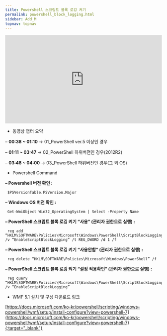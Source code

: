 ```yaml
---
title: Powershell 스크립트 블록 로깅 켜기
permalink: powershell_block_logging.html
sidebar: Add_M
topnav: topnav
---
```


<style>.embed-container { position: relative; padding-bottom: 56.25%; height: 0; overflow: hidden; max-width: 100%; } .embed-container iframe, .embed-container object, .embed-container embed { position: absolute; top: 0; left: 0; width: 100%; height: 100%; }</style><div class='embed-container'><iframe src='https://www.youtube.com/embed/zbNXf4B__68' frameborder='0' allowfullscreen></iframe></div>


- 동영상 챕터 요약

– **00:38 ~ 01:10** → 01_PowerShell ver.5 이상인 경우

– **01:11 ~ 03:47** → 02_PowerShell 하위버전인 경우(2012R2)

– **03:48 ~ 04:00** → 03_PowerShell 하위버전인 경우(그 외 OS)


- Powershell Command

**– Powershell 버전 확인 :**

     $PSVersionTable.PSVersion.Major

**– Windows OS 버전 확인 :**

     Get-WmiObject Win32_OperatingSystem | Select -Property Name

**– PowerShell 스크립트 블록 로깅 켜기 “사용” (관리자 권한으로 실행) :**

     reg add “HKLM\SOFTWARE\Policies\Microsoft\Windows\PowerShell\ScriptBlockLogging” /v “EnableScriptBlockLogging” /t REG_DWORD /d 1 /f

**– PowerShell 스크립트 블록 로깅 켜기 “사용안함” (관리자 권한으로 실행) :**

     reg delete “HKLM\SOFTWARE\Policies\Microsoft\Windows\PowerShell” /f

**– PowerShell 스크립트 블록 로깅 켜기 “설정 적용확인” (관리자 권한으로 실행) :**

     reg query “HKLM\SOFTWARE\Policies\Microsoft\Windows\PowerShell\ScriptBlockLogging” /v “EnableScriptBlockLogging”


- WMF 5.1 설치 및 구성 다운로드 링크

[https://docs.microsoft.com/ko-kr/powershell/scripting/windows-powershell/wmf/setup/install-configure?view=powershell-7](https://docs.microsoft.com/ko-kr/powershell/scripting/windows-powershell/wmf/setup/install-configure?view=powershell-7){:target="_blank"}